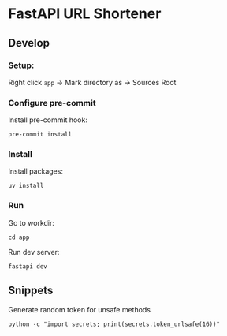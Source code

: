 # FastAPI URL Shortener

## Develop

### Setup:

Right click `app` -> Mark directory as -> Sources Root

### Configure pre-commit

Install pre-commit hook:
```shell
pre-commit install
```

### Install

Install packages:
```shell
uv install
```

### Run

Go to workdir:
```shell
cd app
```

Run dev server:
```shell
fastapi dev
```

## Snippets
Generate random token for unsafe methods
```shell
python -c "import secrets; print(secrets.token_urlsafe(16))"
```
